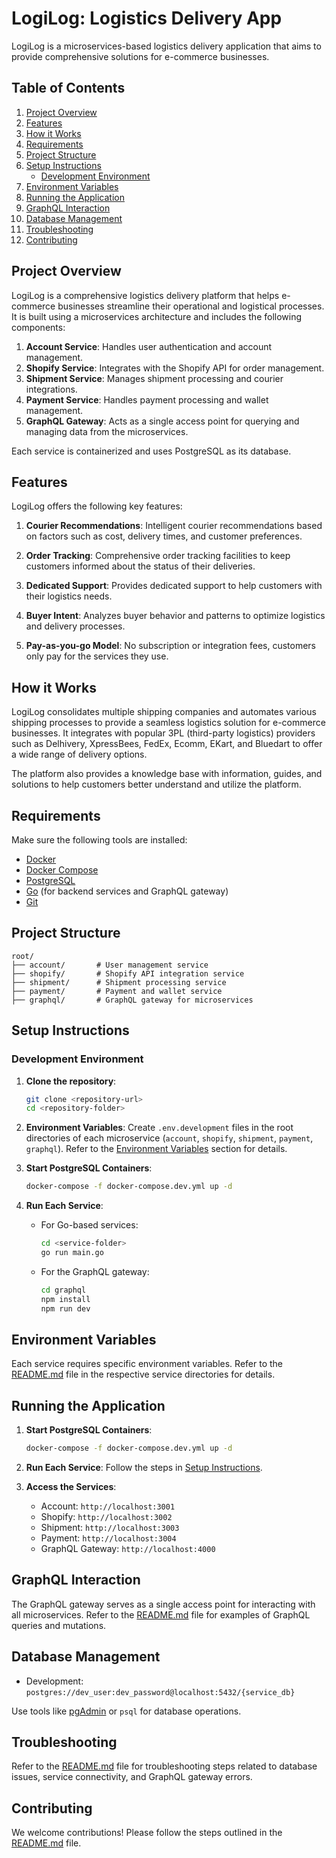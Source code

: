 # LogiLog: Logistics Delivery App

LogiLog is a microservices-based logistics delivery application that aims to provide comprehensive solutions for e-commerce businesses.

## Table of Contents

1. [Project Overview](#project-overview)
2. [Features](#features)
3. [How it Works](#how-it-works)
4. [Requirements](#requirements)
5. [Project Structure](#project-structure)
6. [Setup Instructions](#setup-instructions)
   - [Development Environment](#development-environment)
7. [Environment Variables](#environment-variables)
8. [Running the Application](#running-the-application)
9. [GraphQL Interaction](#graphql-interaction)
10. [Database Management](#database-management)
11. [Troubleshooting](#troubleshooting)
12. [Contributing](#contributing)

## Project Overview

LogiLog is a comprehensive logistics delivery platform that helps e-commerce businesses streamline their operational and logistical processes. It is built using a microservices architecture and includes the following components:

1. **Account Service**: Handles user authentication and account management.
2. **Shopify Service**: Integrates with the Shopify API for order management.
3. **Shipment Service**: Manages shipment processing and courier integrations.
4. **Payment Service**: Handles payment processing and wallet management.
5. **GraphQL Gateway**: Acts as a single access point for querying and managing data from the microservices.

Each service is containerized and uses PostgreSQL as its database.

## Features

LogiLog offers the following key features:

1. **Courier Recommendations**: Intelligent courier recommendations based on factors such as cost, delivery times, and customer preferences.

2. **Order Tracking**: Comprehensive order tracking facilities to keep customers informed about the status of their deliveries.
3. **Dedicated Support**: Provides dedicated support to help customers with their logistics needs.
4. **Buyer Intent**: Analyzes buyer behavior and patterns to optimize logistics and delivery processes.
5. **Pay-as-you-go Model**: No subscription or integration fees, customers only pay for the services they use.

## How it Works

LogiLog consolidates multiple shipping companies and automates various shipping processes to provide a seamless logistics solution for e-commerce businesses. It integrates with popular 3PL (third-party logistics) providers such as Delhivery, XpressBees, FedEx, Ecomm, EKart, and Bluedart to offer a wide range of delivery options.

The platform also provides a knowledge base with information, guides, and solutions to help customers better understand and utilize the platform.

## Requirements

Make sure the following tools are installed:

- [Docker](https://www.docker.com/)
- [Docker Compose](https://docs.docker.com/compose/)
- [PostgreSQL](https://www.postgresql.org/)
- [Go](https://golang.org/) (for backend services and GraphQL gateway)
- [Git](https://git-scm.com/)

## Project Structure

```plaintext
root/
├── account/       # User management service
├── shopify/       # Shopify API integration service
├── shipment/      # Shipment processing service
├── payment/       # Payment and wallet service
├── graphql/       # GraphQL gateway for microservices
```

## Setup Instructions

### Development Environment

1. **Clone the repository**:
    ```bash
    git clone <repository-url>
    cd <repository-folder>
    ```

2. **Environment Variables**:
    Create `.env.development` files in the root directories of each microservice (`account`, `shopify`, `shipment`, `payment`, `graphql`). Refer to the [Environment Variables](#environment-variables) section for details.

3. **Start PostgreSQL Containers**:
    ```bash
    docker-compose -f docker-compose.dev.yml up -d
    ```

4. **Run Each Service**:
    - For Go-based services:
      ```bash
      cd <service-folder>
      go run main.go
      ```
    - For the GraphQL gateway:
      ```bash
      cd graphql
      npm install
      npm run dev
      ```

## Environment Variables

Each service requires specific environment variables. Refer to the [README.md](README.md) file in the respective service directories for details.

## Running the Application

1. **Start PostgreSQL Containers**:
    ```bash
    docker-compose -f docker-compose.dev.yml up -d
    ```

2. **Run Each Service**:
    Follow the steps in [Setup Instructions](#setup-instructions).

3. **Access the Services**:
    - Account: `http://localhost:3001`
    - Shopify: `http://localhost:3002`
    - Shipment: `http://localhost:3003`
    - Payment: `http://localhost:3004`
    - GraphQL Gateway: `http://localhost:4000`

## GraphQL Interaction

The GraphQL gateway serves as a single access point for interacting with all microservices. Refer to the [README.md](README.md) file for examples of GraphQL queries and mutations.

## Database Management

- Development: `postgres://dev_user:dev_password@localhost:5432/{service_db}`

Use tools like [pgAdmin](https://www.pgadmin.org/) or `psql` for database operations.

## Troubleshooting

Refer to the [README.md](README.md) file for troubleshooting steps related to database issues, service connectivity, and GraphQL gateway errors.

## Contributing

We welcome contributions! Please follow the steps outlined in the [README.md](README.md) file.
